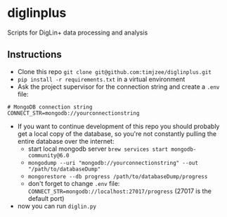 # diglinplus
Scripts for DigLin+ data processing and analysis

## Instructions
- Clone this repo `git clone git@github.com:timjzee/diglinplus.git`
- `pip install -r requirements.txt` in a virtual environment
- Ask the project supervisor for the connection string and create a `.env` file:
```
# MongoDB connection string
CONNECT_STR=mongodb://yourconnectionstring
```
- If you want to continue development of this repo you should probably get a local copy of the database, so you're not constantly pulling the entire database over the internet:
    - start local mongodb server `brew services start mongodb-community@6.0`
    - `mongodump --uri "mongodb://yourconnectionstring" --out "/path/to/databaseDump"`
    - `mongorestore --db progress /path/to/databaseDump/progress`
    - don't forget to change `.env` file: `CONNECT_STR=mongodb://localhost:27017/progress` (27017 is the default port)
- now you can run `diglin.py`